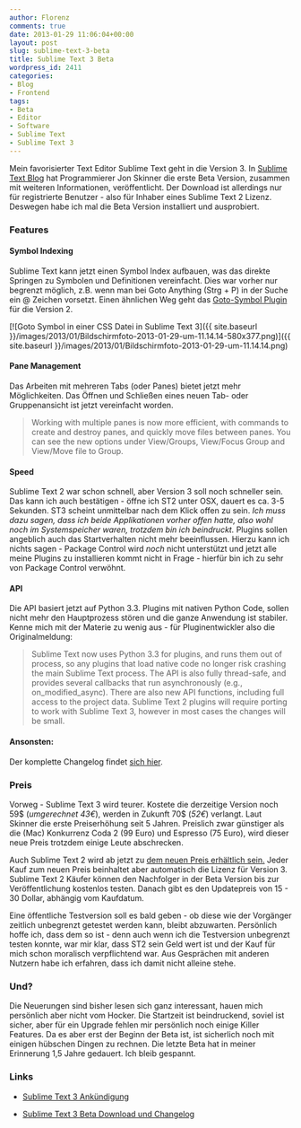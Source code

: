 ```yaml
---
author: Florenz
comments: true
date: 2013-01-29 11:06:04+00:00
layout: post
slug: sublime-text-3-beta
title: Sublime Text 3 Beta
wordpress_id: 2411
categories:
- Blog
- Frontend
tags:
- Beta
- Editor
- Software
- Sublime Text
- Sublime Text 3
---
```


Mein favorisierter Text Editor Sublime Text geht in die Version 3. In [Sublime Text Blog](http://www.sublimetext.com/blog/articles/sublime-text-3-beta) hat Programmierer Jon Skinner die erste Beta Version, zusammen mit weiteren Informationen, veröffentlicht. Der Download ist allerdings nur für registrierte Benutzer - also für Inhaber eines Sublime Text 2 Lizenz. Deswegen habe ich mal die Beta Version installiert und ausprobiert.





### Features





#### Symbol Indexing





Sublime Text kann jetzt einen Symbol Index aufbauen, was das direkte Springen zu Symbolen und Definitionen vereinfacht. Dies war vorher nur begrenzt möglich, z.B. wenn man bei Goto Anything (Strg + P) in der Suche ein @ Zeichen vorsetzt.
Einen ähnlichen Weg geht das [Goto-Symbol Plugin](https://github.com/gooli/Goto-Symbol) für die Version 2.





[![Goto Symbol in einer CSS Datei in Sublime Text 3]({{ site.baseurl }}/images/2013/01/Bildschirmfoto-2013-01-29-um-11.14.14-580x377.png)]({{ site.baseurl }}/images/2013/01/Bildschirmfoto-2013-01-29-um-11.14.14.png)





#### Pane Management





Das Arbeiten mit mehreren Tabs (oder Panes) bietet jetzt mehr Möglichkeiten. Das Öffnen und Schließen eines neuen Tab- oder Gruppenansicht ist jetzt vereinfacht worden.





>

>
> Working with multiple panes is now more efficient, with commands to create and destroy panes, and quickly move files between panes. You can see the new options under View/Groups, View/Focus Group and View/Move file to Group.
>
>






#### Speed





Sublime Text 2 war schon schnell, aber Version 3 soll noch schneller sein. Das kann ich auch bestätigen - öffne ich ST2 unter OSX, dauert es ca. 3-5 Sekunden. ST3 scheint unmittelbar nach dem Klick offen zu sein.
_Ich muss dazu sagen, dass ich beide Applikationen vorher offen hatte, also wohl noch im Systemspeicher waren, trotzdem bin ich beindruckt._
Plugins sollen angeblich auch das Startverhalten nicht mehr beeinflussen. Hierzu kann ich nichts sagen - Package Control wird _noch_ nicht unterstützt und jetzt alle meine Plugins zu installieren kommt nicht in Frage - hierfür bin ich zu sehr von Package Control verwöhnt.





#### API





Die API basiert jetzt auf Python 3.3. Plugins mit nativen Python Code, sollen nicht mehr den Hauptprozess stören und die ganze Anwendung ist stabiler. Kenne mich mit der Materie zu wenig aus - für Pluginentwickler also die Originalmeldung:





>

>
> Sublime Text now uses Python 3.3 for plugins, and runs them out of process, so any plugins that load native code no longer risk crashing the main Sublime Text process. The API is also fully thread-safe, and provides several callbacks that run asynchronously (e.g., on_modified_async). There are also new API functions, including full access to the project data. Sublime Text 2 plugins will require porting to work with Sublime Text 3, however in most cases the changes will be small.
>
>






#### Ansonsten:





Der komplette Changelog findet [sich hier](http://www.sublimetext.com/3).





### Preis





Vorweg - Sublime Text 3 wird teurer. Kostete die derzeitige Version noch 59$ (_umgerechnet 43€_), werden in Zukunft 70$ (_52€_) verlangt. Laut Skinner die erste Preiserhöhung seit 5 Jahren. Preislich zwar günstiger als die (Mac) Konkurrenz Coda 2 (99 Euro) und Espresso (75 Euro), wird dieser neue Preis trotzdem einige Leute abschrecken.





Auch Sublime Text 2 wird ab jetzt zu [dem neuen Preis erhältlich sein.](https://www.sublimetext.com/buy) Jeder Kauf zum neuen Preis beinhaltet aber automatisch die Lizenz für Version 3. Sublime Text 2 Käufer können den Nachfolger in der Beta Version bis zur Veröffentlichung kostenlos testen. Danach gibt es den Updatepreis von 15 - 30 Dollar, abhängig vom Kaufdatum.





Eine öffentliche Testversion soll es bald geben - ob diese wie der Vorgänger zeitlich unbegrenzt getestet werden kann, bleibt abzuwarten. Persönlich hoffe ich, dass dem so ist - denn auch wenn ich die Testversion unbegrenzt testen konnte, war mir klar, dass ST2 sein Geld wert ist und der Kauf für mich schon moralisch verpflichtend war. Aus Gesprächen mit anderen Nutzern habe ich erfahren, dass ich damit nicht alleine stehe.





### Und?





Die Neuerungen sind bisher lesen sich ganz interessant, hauen mich persönlich aber nicht vom Hocker. Die Startzeit ist beindruckend, soviel ist sicher, aber für ein Upgrade fehlen mir persönlich noch einige Killer Features. Da es aber erst der Beginn der Beta ist, ist sicherlich noch mit einigen hübschen Dingen zu rechnen. Die letzte Beta hat in meiner Erinnerung 1,5 Jahre gedauert. Ich bleib gespannt.





### Links







  * [Sublime Text 3 Ankündigung](http://www.sublimetext.com/blog/articles/sublime-text-3-beta)


  * [Sublime Text 3 Beta Download und Changelog](https://www.sublimetext.com/3)



